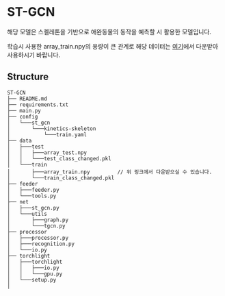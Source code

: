 # ST-GCN
해당 모델은 스켈레톤을 기반으로 애완동물의 동작을 예측할 시 활용한 모델입니다.

학습시 사용한 array_train.npy의 용량이 큰 관계로 해당 데이터는 [여기](https://drive.google.com/file/d/10ucSBZS_Jg8nvGTIO8uv12JjyZBUPnx6/view?usp=sharing)에서 다운받아 사용하시기 바랍니다.

## Structure
```
ST-GCN
├── README.md
├── requirements.txt
├── main.py
├── config
│   └───st_gcn
│       └───kinetics-skeleton
│           └───train.yaml
├── data
│   ├───test
│   │   ├───array_test.npy
│   │   └───test_class_changed.pkl
│   └───train
│       ├───array_train.npy         // 위 링크에서 다운받으실 수 있습니다.
│       └───train_class_changed.pkl
├── feeder
│   ├───feeder.py
│   └───tools.py
├── net
│   ├───st_gcn.py
│   └───utils
│       ├───graph.py
│       └───tgcn.py
├── processor
│   ├───processor.py
│   ├───recognition.py
│   └───io.py
├── torchlight
│   ├───torchlight
│   │   ├───io.py
│   │   └───gpu.py
│   └───setup.py
│ 
```